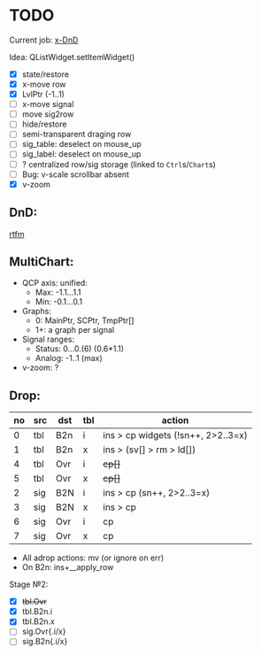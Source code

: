 # TODO

Current job: [x-DnD](https://github.com/michDaven/AbScan-TechReq/blob/main/asciidoc1.adoc#23217-%D0%BF%D0%B5%D1%80%D0%B5%D0%BC%D0%B5%D1%89%D0%B5%D0%BD%D0%B8%D0%B5-%D0%BE%D0%BA%D0%BD%D0%B0-%D0%BE%D1%82%D0%BE%D0%B1%D1%80%D0%B0%D0%B6%D0%B5%D0%BD%D0%B8%D1%8F-%D1%81%D0%B8%D0%B3%D0%BD%D0%B0%D0%BB%D0%B0-%D1%86%D0%B5%D0%BB%D0%B8%D0%BA%D0%BE%D0%BC)

Idea: QListWidget.setItemWidget()

- [x] state/restore
- [x] x-move row
- [x] LvlPtr (-1..1)
- [ ] x-move signal
- [ ] move sig2row
- [ ] hide/restore
- [ ] semi-transparent draging row
- [ ] sig_table: deselect on mouse_up
- [ ] sig_label: deselect on mouse_up
- [ ] ? centralized row/sig storage (linked to `Ctrl`s/`Chart`s)
- [ ] Bug: v-scale scrollbar absent
- [x] v-zoom

## DnD:

[rtfm](https://stackoverflow.com/questions/26227885/drag-and-drop-rows-within-qtablewidget)


## MultiChart:

- QCP axis: unified:
  + Max: -1.1…1.1
  + Min: -0.1…0.1
- Graphs:
  + 0: MainPtr, SCPtr, TmpPtr[]
  + 1+: a graph per signal
- Signal ranges:
  + Status: 0…0.(6)  (0.6*1.1)
  + Analog: -1..1 (max)
- v-zoom: ?

## Drop:

no| src | dst |tbl| action
--|-----|-----|---|-------
0 | tbl | B2n | i | ins > cp widgets (!sn++, 2>2..3=x)
1 | tbl | B2n | x | ins > (sv[] > rm > ld[])
4 | tbl | Ovr | i | ~~cp[]~~
5 | tbl | Ovr | x | ~~cp[]~~
2 | sig | B2N | i | ins > cp (sn++, 2>2..3=x)
3 | sig | B2N | x | ins > cp
6 | sig | Ovr | i | cp
7 | sig | Ovr | x | cp

- All adrop actions: mv (or ignore on err)
- On B2n: ins+__apply_row

Stage &numero;2:
- [x] ~~tbl.Ovr~~
- [x] tbl.B2n.i
- [x] tbl.B2n.x
- [ ] sig.Ovr{.i/x}
- [ ] sig.B2n{.i/x}
